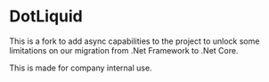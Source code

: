 ﻿# DotLiquid

This is a fork to add async capabilities to the project to unlock some limitations on our migration from .Net Framework to .Net Core.

This is made for company internal use.
